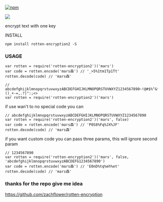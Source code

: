
[![npm](https://img.shields.io/npm/v/rotten-encryption2.svg?style=flat-square)](https://www.npmjs.com/package/rotten-encryption2)


![](https://upload.wikimedia.org/wikipedia/commons/thumb/4/4a/Caesar_cipher_left_shift_of_3.svg/320px-Caesar_cipher_left_shift_of_3.svg.png)


encrypt text with one key

INSTALL
```
npm install rotten-encryption2 -S
```

 ### USAGE
 ```
var rotten = require('rotten-encryption2')('mars')
var code = rotten.encode('mars森') // '_>5%1tm1Tp1Tt'
rotten.decode(code) // 'mars森'
 ```

```
// abcdefghijklmnopqrstuvwxyzABCDEFGHIJKLMNOPQRSTUVWXYZ1234567890~!@#$%^&*()_+-=,.?|":;<>
var rotten = require('rotten-encryption2')('mars')
```


if use wan't to no special code you can
```
// abcdefghijklmnopqrstuvwxyzABCDEFGHIJKLMNOPQRSTUVWXYZ1234567890
var rotten = require('rotten-encryption2')('mars', false)
var code = rotten.encode('mars森') // 'P0S8%Fq%JX%JF'
rotten.decode(code) // 'mars森'
```

if you want custom code you can pass three params, this will ignore second param
```
// 1234567890
var rotten = require('rotten-encryption2')('mars', false, 'abcdefghijklmnopqrstuvwxyzABCDEFG1234567890')
var code = rotten.encode('mars森') // 'E0nD%tq%eh%et'
rotten.decode(code) // 'mars森'
```

 ### thanks for the repo give me idea

 https://github.com/zachflower/rotten-encryption